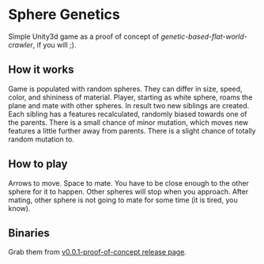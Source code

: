 # Sphere Genetics

Simple Unity3d game as a proof of concept of *genetic-based-flat-world-crawler*, if you will ;).

## How it works

Game is populated with random spheres. They can differ in size, speed, color, and shininess of material. Player,
starting as white sphere, roams the plane and mate with other spheres. In result two new siblings are created. Each
sibling has a features recalculated, randomly biased towards one of the parents. There is a small chance of minor
mutation, which moves new features a little further away from parents. There is a slight chance of totally random
mutation to.

## How to play

Arrows to move. Space to mate. You have to be close enough to the other sphere for it to happen. Other spheres will stop
when you approach. After mating, other sphere is not going to mate for some time (it is tired, you know).

## Binaries

Grab them from [v0.0.1-proof-of-concept release page](https://github.com/mcveat/spheres-genetic/releases/tag/v0.0.1-proof-of-concept).
